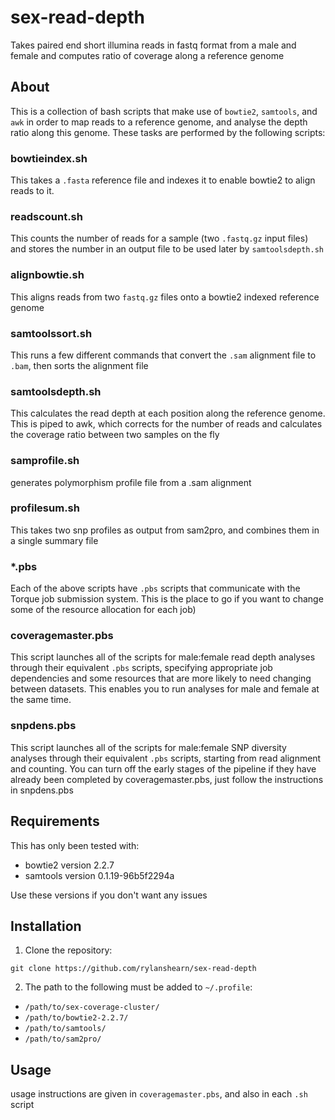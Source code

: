 # sex-read-depth
Takes paired end short illumina reads in fastq format from a male and female and computes ratio of coverage along a reference genome

## About
This is a collection of bash scripts that make use of `bowtie2`, `samtools`, and `awk` in order to map reads to a reference genome, and analyse the depth ratio along this genome. These tasks are performed by the following scripts:
### bowtieindex.sh
This takes a `.fasta` reference file and indexes it to enable bowtie2 to align reads to it.
### readscount.sh
This counts the number of reads for a sample (two `.fastq.gz` input files) and stores the number in an output file to be used later by `samtoolsdepth.sh`
### alignbowtie.sh
This aligns reads from two `fastq.gz` files onto a bowtie2 indexed reference genome
### samtoolssort.sh
This runs a few different commands that convert the `.sam` alignment file to `.bam`, then sorts the alignment file
### samtoolsdepth.sh
This calculates the read depth at each position along the reference genome. This is piped to awk, which corrects for the number of reads and calculates the coverage ratio between two samples on the fly
### samprofile.sh
generates polymorphism profile file from a .sam alignment
### profilesum.sh
This takes two snp profiles as output from sam2pro, and combines them in a single summary file
### *.pbs
Each of the above scripts have `.pbs` scripts that communicate with the Torque job submission system. This is the place to go if you want to change some of the resource allocation for each job)
### coveragemaster.pbs
This script launches all of the scripts for male:female read depth analyses through their equivalent `.pbs` scripts, specifying appropriate job dependencies and some resources that are more likely to need changing between datasets. This enables you to run analyses for male and female at the same time.
### snpdens.pbs
This script launches all of the scripts for male:female SNP diversity analyses through their equivalent `.pbs` scripts, starting from read alignment and counting. You can turn off the early stages of the pipeline if they have already been completed by coveragemaster.pbs, just follow the instructions in snpdens.pbs


## Requirements
This has only been tested with:
  * bowtie2 version 2.2.7
  * samtools version 0.1.19-96b5f2294a

Use these versions if you don't want any issues

## Installation
1. Clone the repository:
```
git clone https://github.com/rylanshearn/sex-read-depth
```
2. The path to the following must be added to `~/.profile`:
  * `/path/to/sex-coverage-cluster/`
  * `/path/to/bowtie2-2.2.7/`
  * `/path/to/samtools/`
  * `/path/to/sam2pro/`

## Usage
usage instructions are given in `coveragemaster.pbs`, and also in each `.sh` script

